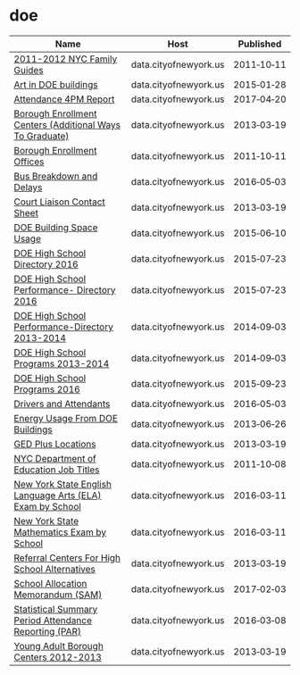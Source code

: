 # doe

Name | Host | Published
---- | ---- | ---------
[2011-2012 NYC Family Guides](../datasets/fuvx-wqd7.md) | data.cityofnewyork.us | 2011&#x2011;10&#x2011;11
[Art in DOE buildings](../datasets/8a4n-zmpj.md) | data.cityofnewyork.us | 2015&#x2011;01&#x2011;28
[Attendance 4PM Report](../datasets/madj-gkhr.md) | data.cityofnewyork.us | 2017&#x2011;04&#x2011;20
[Borough Enrollment Centers (Additional Ways To Graduate)](../datasets/yj3u-pw36.md) | data.cityofnewyork.us | 2013&#x2011;03&#x2011;19
[Borough Enrollment Offices](../datasets/vz8c-29aj.md) | data.cityofnewyork.us | 2011&#x2011;10&#x2011;11
[Bus Breakdown and Delays](../datasets/ez4e-fazm.md) | data.cityofnewyork.us | 2016&#x2011;05&#x2011;03
[Court Liaison Contact Sheet](../datasets/tsy7-gcm8.md) | data.cityofnewyork.us | 2013&#x2011;03&#x2011;19
[DOE Building Space Usage](../datasets/wavz-fkw8.md) | data.cityofnewyork.us | 2015&#x2011;06&#x2011;10
[DOE High School Directory 2016](../datasets/7crd-d9xh.md) | data.cityofnewyork.us | 2015&#x2011;07&#x2011;23
[DOE High School Performance- Directory 2016](../datasets/qvir-knu3.md) | data.cityofnewyork.us | 2015&#x2011;07&#x2011;23
[DOE High School Performance-Directory 2013-2014](../datasets/42et-jh9v.md) | data.cityofnewyork.us | 2014&#x2011;09&#x2011;03
[DOE High School Programs 2013-2014](../datasets/i9pf-sj7c.md) | data.cityofnewyork.us | 2014&#x2011;09&#x2011;03
[DOE High School Programs 2016](../datasets/ge8j-uqbf.md) | data.cityofnewyork.us | 2015&#x2011;09&#x2011;23
[Drivers and Attendants](../datasets/4tqt-y424.md) | data.cityofnewyork.us | 2016&#x2011;05&#x2011;03
[Energy Usage From DOE Buildings](../datasets/mq6n-s45c.md) | data.cityofnewyork.us | 2013&#x2011;06&#x2011;26
[GED Plus Locations](../datasets/pd5h-92mc.md) | data.cityofnewyork.us | 2013&#x2011;03&#x2011;19
[NYC Department of Education Job Titles](../datasets/s7yj-m732.md) | data.cityofnewyork.us | 2011&#x2011;10&#x2011;08
[New York State English Language Arts (ELA) Exam by School](../datasets/jk35-yh5p.md) | data.cityofnewyork.us | 2016&#x2011;03&#x2011;11
[New York State Mathematics Exam by School](../datasets/gcvr-n8qw.md) | data.cityofnewyork.us | 2016&#x2011;03&#x2011;11
[Referral Centers For High School Alternatives](../datasets/w8dz-xpjh.md) | data.cityofnewyork.us | 2013&#x2011;03&#x2011;19
[School Allocation Memorandum (SAM)](../datasets/d6ee-k2sh.md) | data.cityofnewyork.us | 2017&#x2011;02&#x2011;03
[Statistical Summary Period Attendance Reporting (PAR)](../datasets/hrsu-3w2q.md) | data.cityofnewyork.us | 2016&#x2011;03&#x2011;08
[Young Adult Borough Centers 2012-2013](../datasets/pfn4-vjwr.md) | data.cityofnewyork.us | 2013&#x2011;03&#x2011;19

